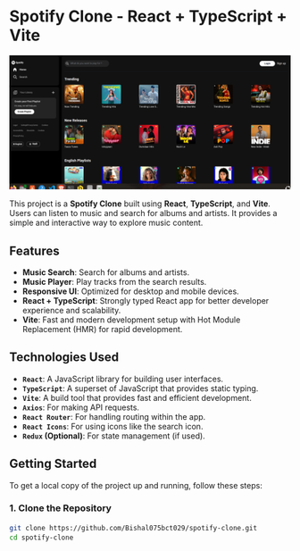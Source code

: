 # Spotify Clone - React + TypeScript + Vite

<img src = "https://github.com/Bishal75bct029/spotify-clone/blob/main/public/image.png">

This project is a **Spotify Clone** built using **React**, **TypeScript**, and **Vite**. Users can listen to music and search for albums and artists. It provides a simple and interactive way to explore music content.

## Features

- **Music Search**: Search for albums and artists.
- **Music Player**: Play tracks from the search results.
- **Responsive UI**: Optimized for desktop and mobile devices.
- **React + TypeScript**: Strongly typed React app for better developer experience and scalability.
- **Vite**: Fast and modern development setup with Hot Module Replacement (HMR) for rapid development.

## Technologies Used

- **`React`**: A JavaScript library for building user interfaces.
- **`TypeScript`**: A superset of JavaScript that provides static typing.
- **`Vite`**: A build tool that provides fast and efficient development.
- **`Axios`**: For making API requests.
- **`React Router`**: For handling routing within the app.
- **`React Icons`**: For using icons like the search icon.
- **`Redux` (Optional)**: For state management (if used).

## Getting Started

To get a local copy of the project up and running, follow these steps:

### 1. Clone the Repository

```bash
git clone https://github.com/Bishal075bct029/spotify-clone.git
cd spotify-clone
```
